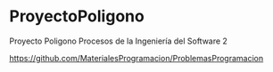 # ProyectoPoligono
Proyecto Poligono Procesos de la Ingeniería del Software 2


https://github.com/MaterialesProgramacion/ProblemasProgramacion
